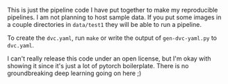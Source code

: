 This is just the pipeline code I have put together to make my reproducible pipelines. I am not
planning to host sample data. If you put some images in a couple directories in `data/test1` they
will be able to run a pipeline.

To create the `dvc.yaml`, run `make` or write the output of `gen-dvc-yaml.py` to `dvc.yaml`.

I can't really release this code under an open license, but I'm okay with showing it since it's just
a lot of pytorch boilerplate. There is no groundbreaking deep learning going on here ;)
